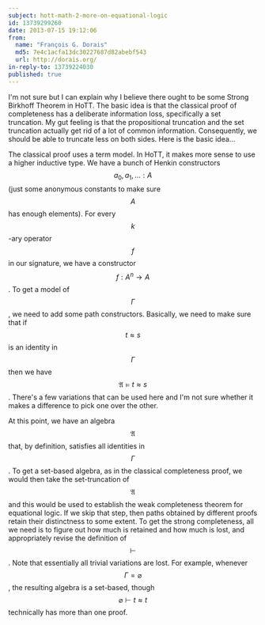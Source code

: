 ```yaml
---
subject: hott-math-2-more-on-equational-logic
id: 13739299260
date: 2013-07-15 19:12:06
from:
  name: "François G. Dorais"
  md5: 7e4c1acfa13dc30227687d82abebf543
  url: http://dorais.org/
in-reply-to: 13739224030
published: true
---
```

I'm not sure but I can explain why I believe there ought to be some Strong Birkhoff Theorem in HoTT. The basic idea is that the classical proof of completeness has a deliberate information loss, specifically a set truncation. My gut feeling is that the propositional truncation and the set truncation actually get rid of a lot of common information. Consequently, we should be able to truncate less on both sides. Here is the basic idea... 

The classical proof uses a term model. In HoTT, it makes more sense to use a higher inductive type. We have a bunch of Henkin constructors $$a_0,a_1,\dots:A$$ (just some anonymous constants to make sure $$A$$ has enough elements). For every $$k$$-ary operator $$f$$ in our signature, we have a constructor $$f:A^n \to A$$. To get a model of $$\Gamma$$, we need to add some path constructors. Basically, we need to make sure that if $$t \approx s$$ is an identity in $$\Gamma$$ then we have $$\mathfrak{A} \vDash t \approx s$$. There's a few variations that can be used here and I'm not sure whether it makes a difference to pick one over the other. 

At this point, we have an algebra $$\mathfrak{A}$$ that, by definition, satisfies all identities in $$\Gamma$$. To get a set-based algebra, as in the classical completeness proof, we would then take the set-truncation of $$\mathfrak{A}$$ and this would be used to establish the weak completeness theorem for equational logic. If we skip that step, then paths obtained by different proofs retain their distinctness to some extent. To get the strong completeness, all we need is to figure out how much is retained and how much is lost, and appropriately revise the definition of $$\vdash$$. Note that essentially all trivial variations are lost. For example, whenever $$\Gamma = \varnothing$$, the resulting algebra is a set-based, though $$\varnothing \vdash t \approx t$$ technically has more than one proof.
